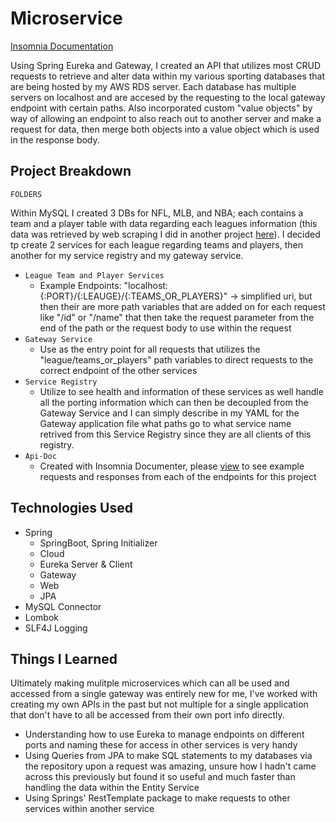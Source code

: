 # Microservice
[Insomnia Documentation](https://christianpari.github.io/Microservice-API/)

Using Spring Eureka and Gateway, I created an API that utilizes most CRUD requests to retrieve and alter data within my various sporting databases that are being hosted by my AWS RDS server. Each database has multiple servers on localhost and are accesed by the requesting to the local gateway endpoint with certain paths. Also incorporated custom "value objects" by way of allowing an endpoint to also reach out to another server and make a request for data, then merge both objects into a value object which is used in the response body.

## Project Breakdown
`FOLDERS`

Within MySQL I created 3 DBs for NFL, MLB, and NBA; each contains a team and a player table with data regarding each leagues information (this data was retrieved by web scraping I did in another project [here](https://github.com/ChristianPari/SportsWebScraper)). I decided tp create 2 services for each league regarding teams and players, then another for my service registry and my gateway service.
- `League Team and Player Services`
  - Example Endpoints: "localhost:{:PORT}/{:LEAUGE}/{:TEAMS_OR_PLAYERS}" -> simplified uri, but then their are more path variables that are added on for each request like "/id" or "/name" that then take the request parameter from the end of the path or the request body to use within the request
- `Gateway Service`
  - Use as the entry point for all requests that utilizes the "league/teams_or_players" path variables to direct requests to the correct endpoint of the other services  
- `Service Registry`
  - Utilize to see health and information of these services as well handle all the porting information which can then be decoupled from the Gateway Service and I can simply describe in my YAML for the Gateway application file what paths go to what service name retrived from this Service Registry since they are all clients of this registry.
- `Api-Doc`
  - Created with Insomnia Documenter, please [view](https://christianpari.github.io/Microservice-API/) to see example requests and responses from each of the endpoints for this project

## Technologies Used
- Spring
  - SpringBoot, Spring Initializer
  -  Cloud
  -  Eureka Server & Client
  -  Gateway
  -  Web
  -  JPA
- MySQL Connector
- Lombok
- SLF4J Logging


## Things I Learned
Ultimately making mulitple microservices which can all be used and accessed from a single gateway was entirely new for me, I've worked with creating my own APIs in the past but not multiple for a single application that don't have to all be accessed from their own port info directly.
- Understanding how to use Eureka to manage endpoints on different ports and naming these for access in other services is very handy
- Using Queries from JPA to make SQL statements to my databases via the repository upon a request was amazing, unsure how I hadn't came across this previously but found it so useful and much faster than handling the data within the Entity Service
- Using Springs' RestTemplate package to make requests to other services within another service
